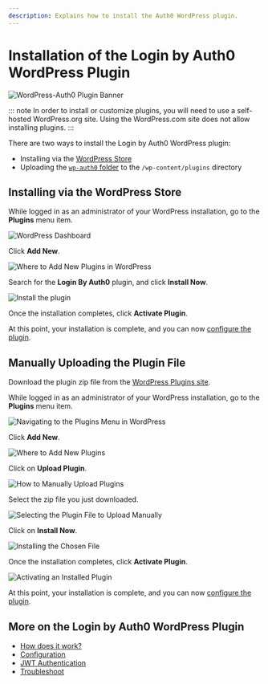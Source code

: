 ```yaml
---
description: Explains how to install the Auth0 WordPress plugin.
---
```


# Installation of the Login by Auth0 WordPress Plugin

![WordPress-Auth0 Plugin Banner](/media/articles/cms/wordpress/wordpress-plugin-banner.png)

::: note
In order to install or customize plugins, you will need to use a self-hosted WordPress.org site. Using the WordPress.com site does not allow installing plugins.
:::

There are two ways to install the Login by Auth0 WordPress plugin:

- Installing via the [WordPress Store](#installing-via-the-wordpress-store)
- Uploading the [`wp-auth0` folder](#manually-uploading-the-plugin-file) to the `/wp-content/plugins` directory

## Installing via the WordPress Store

While logged in as an administrator of your WordPress installation, go to the **Plugins** menu item.

![WordPress Dashboard](/media/articles/cms/wordpress/plugins.png)

Click **Add New**.

![Where to Add New Plugins in WordPress](/media/articles/cms/wordpress/add-new.png)

Search for the **Login By Auth0** plugin, and click **Install Now**.

![Install the plugin](/media/articles/cms/wordpress/install-plugin.png)

Once the installation completes, click **Activate Plugin**.

At this point, your installation is complete, and you can now [configure the plugin](/cms/wordpress/configuration).

## Manually Uploading the Plugin File

Download the plugin zip file from the [WordPress Plugins site](https://wordpress.org/plugins/auth0/).

While logged in as an administrator of your WordPress installation, go to the **Plugins** menu item.

![Navigating to the Plugins Menu in WordPress](/media/articles/cms/wordpress/plugins.png)

Click **Add New**.

![Where to Add New Plugins](/media/articles/cms/wordpress/add-new.png)

Click on **Upload Plugin**.

![How to Manually Upload Plugins](/media/articles/cms/wordpress/upload-and-install.png)

Select the zip file you just downloaded.

![Selecting the Plugin File to Upload Manually](/media/articles/cms/wordpress/select-upload.png)

Click on **Install Now**.

![Installing the Chosen File](/media/articles/cms/wordpress/install-now.png)

Once the installation completes, click **Activate Plugin**.

![Activating an Installed Plugin](/media/articles/cms/wordpress/activate-upload.png)

At this point, your installation is complete, and you can now [configure the plugin](/cms/wordpress/configuration).

## More on the Login by Auth0 WordPress Plugin

- [How does it work?](/cms/wordpress/how-does-it-work)
- [Configuration](/cms/wordpress/configuration)
- [JWT Authentication](/cms/wordpress/jwt-authentication)
- [Troubleshoot](/cms/wordpress/troubleshoot)
